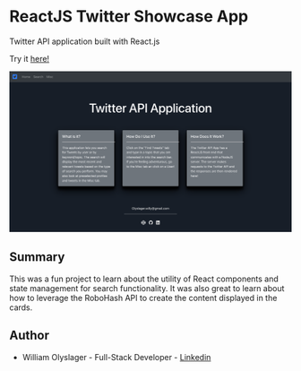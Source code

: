 # ReactJS Twitter Showcase App

Twitter API application built with React.js

Try it [here!](https://mighty-bayou-72324.herokuapp.com/)

![alt text](screenshot.png?raw=true)

## Summary
This was a fun project to learn about the utility of React components and state management for search functionality. It was also great to learn about how to leverage the RoboHash API to create the content displayed in the cards. 

## Author 
* William Olyslager - Full-Stack Developer - [Linkedin](https://www.linkedin.com/in/william-olyslager-082151138/)
